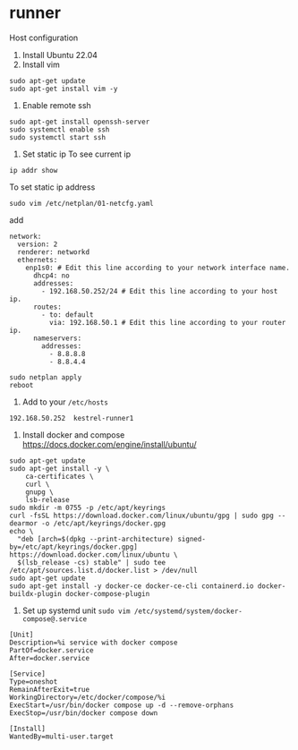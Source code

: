 # runner
Host configuration

1. Install Ubuntu 22.04
1. Install vim
```
sudo apt-get update
sudo apt-get install vim -y
```
1. Enable remote ssh
```
sudo apt-get install openssh-server
sudo systemctl enable ssh
sudo systemctl start ssh
```

1. Set static ip
To see current ip
```
ip addr show
```
To set static ip address
```
sudo vim /etc/netplan/01-netcfg.yaml
```
add
```
network:
  version: 2
  renderer: networkd
  ethernets:
    enp1s0: # Edit this line according to your network interface name.
      dhcp4: no
      addresses:
        - 192.168.50.252/24 # Edit this line according to your host ip.
      routes:
        - to: default
          via: 192.168.50.1 # Edit this line according to your router ip.
      nameservers:
        addresses:
          - 8.8.8.8
          - 8.8.4.4
```
```
sudo netplan apply
reboot
```

1. Add to your `/etc/hosts`
```
192.168.50.252  kestrel-runner1
```

1. Install docker and compose
https://docs.docker.com/engine/install/ubuntu/
```
sudo apt-get update
sudo apt-get install -y \
    ca-certificates \
    curl \
    gnupg \
    lsb-release
sudo mkdir -m 0755 -p /etc/apt/keyrings
curl -fsSL https://download.docker.com/linux/ubuntu/gpg | sudo gpg --dearmor -o /etc/apt/keyrings/docker.gpg
echo \
  "deb [arch=$(dpkg --print-architecture) signed-by=/etc/apt/keyrings/docker.gpg] https://download.docker.com/linux/ubuntu \
  $(lsb_release -cs) stable" | sudo tee /etc/apt/sources.list.d/docker.list > /dev/null
sudo apt-get update
sudo apt-get install -y docker-ce docker-ce-cli containerd.io docker-buildx-plugin docker-compose-plugin
```

1. Set up systemd unit
`sudo vim /etc/systemd/system/docker-compose@.service`
```
[Unit]
Description=%i service with docker compose
PartOf=docker.service
After=docker.service

[Service]
Type=oneshot
RemainAfterExit=true
WorkingDirectory=/etc/docker/compose/%i
ExecStart=/usr/bin/docker compose up -d --remove-orphans
ExecStop=/usr/bin/docker compose down

[Install]
WantedBy=multi-user.target
```
